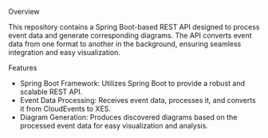 Overview

This repository contains a Spring Boot-based REST API designed to process event data and generate corresponding diagrams. The API converts event data from one format to another in the background, ensuring seamless integration and easy visualization.

Features

- Spring Boot Framework: Utilizes Spring Boot to provide a robust and scalable REST API.
- Event Data Processing: Receives event data, processes it, and converts it from CloudEvents to XES.
- Diagram Generation: Produces discovered diagrams based on the processed event data for easy visualization and analysis.
